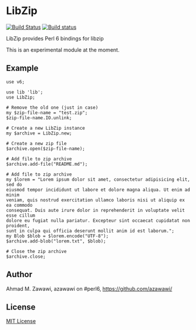# LibZip

[![Build Status](https://travis-ci.org/azawawi/perl6-libzip.svg?branch=master)](https://travis-ci.org/azawawi/perl6-libzip) [![Build status](https://ci.appveyor.com/api/projects/status/github/azawawi/perl6-libzip?svg=true)](https://ci.appveyor.com/project/azawawi/perl6-libzip/branch/master)

LibZip provides Perl 6 bindings for libzip

This is an experimental module at the moment.

## Example

```Perl6
use v6;

use lib 'lib';
use LibZip;

# Remove the old one (just in case)
my $zip-file-name = "test.zip";
$zip-file-name.IO.unlink;

# Create a new LibZip instance
my $archive = LibZip.new;

# Create a new zip file
$archive.open($zip-file-name);

# Add file to zip archive
$archive.add-file("README.md");

# Add file to zip archive
my $lorem = "Lorem ipsum dolor sit amet, consectetur adipisicing elit, sed do
eiusmod tempor incididunt ut labore et dolore magna aliqua. Ut enim ad minim
veniam, quis nostrud exercitation ullamco laboris nisi ut aliquip ex ea commodo
consequat. Duis aute irure dolor in reprehenderit in voluptate velit esse cillum
dolore eu fugiat nulla pariatur. Excepteur sint occaecat cupidatat non proident,
sunt in culpa qui officia deserunt mollit anim id est laborum.";
my Blob $blob = $lorem.encode("UTF-8");
$archive.add-blob("lorem.txt", $blob);

# Close the zip archive
$archive.close;
```

## Author

Ahmad M. Zawawi, azawawi on #perl6, https://github.com/azawawi/

## License

[MIT License](LICENSE)
